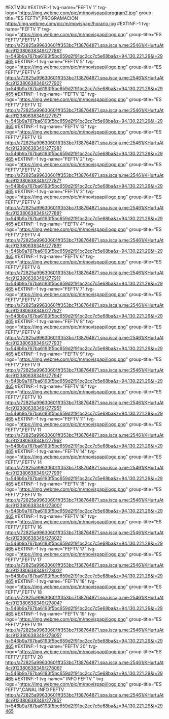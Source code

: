 #EXTM3U
#EXTINF:-1 tvg-name="FEFTV 1" tvg-logo="https://img.webme.com/pic/m/movispapi/program2.jpg" group-title="ES FEFTV",PROGRAMACION
https://img.webme.com/pic/m/movispapi/horario.jpg
#EXTINF:-1 tvg-name="FEFTV 1" tvg-logo="https://img.webme.com/pic/m/movispapi/logo.png" group-title="ES FEFTV",FEFTV 1
http://a72825a99630601ff353bc7f38764871.spa.iscaja.me:25461/KHurtuAt4c/912380638349/27786?h=546b9a767ba6193f5bc659d2f91bc2cc7c5e68ba&z=94.130.221.29&i=29465
#EXTINF:-1 tvg-name="FEFTV 5" tvg-logo="https://img.webme.com/pic/m/movispapi/logo.png" group-title="ES FEFTV",FEFTV 5
http://a72825a99630601ff353bc7f38764871.spa.iscaja.me:25461/KHurtuAt4c/912380638349/27790?h=546b9a767ba6193f5bc659d2f91bc2cc7c5e68ba&z=94.130.221.29&i=29465
#EXTINF:-1 tvg-name="FEFTV 12" tvg-logo="https://img.webme.com/pic/m/movispapi/logo.png" group-title="ES FEFTV",FEFTV 12
http://a72825a99630601ff353bc7f38764871.spa.iscaja.me:25461/KHurtuAt4c/912380638349/27797?h=546b9a767ba6193f5bc659d2f91bc2cc7c5e68ba&z=94.130.221.29&i=29465
#EXTINF:-1 tvg-name="FEFTV 13" tvg-logo="https://img.webme.com/pic/m/movispapi/logo.png" group-title="ES FEFTV",FEFTV 13
http://a72825a99630601ff353bc7f38764871.spa.iscaja.me:25461/KHurtuAt4c/912380638349/27798?h=546b9a767ba6193f5bc659d2f91bc2cc7c5e68ba&z=94.130.221.29&i=29465
#EXTINF:-1 tvg-name="FEFTV 2" tvg-logo="https://img.webme.com/pic/m/movispapi/logo.png" group-title="ES FEFTV",FEFTV 2
http://a72825a99630601ff353bc7f38764871.spa.iscaja.me:25461/KHurtuAt4c/912380638349/27787?h=546b9a767ba6193f5bc659d2f91bc2cc7c5e68ba&z=94.130.221.29&i=29465
#EXTINF:-1 tvg-name="FEFTV 3" tvg-logo="https://img.webme.com/pic/m/movispapi/logo.png" group-title="ES FEFTV",FEFTV 3
http://a72825a99630601ff353bc7f38764871.spa.iscaja.me:25461/KHurtuAt4c/912380638349/27788?h=546b9a767ba6193f5bc659d2f91bc2cc7c5e68ba&z=94.130.221.29&i=29465
#EXTINF:-1 tvg-name="FEFTV 4" tvg-logo="https://img.webme.com/pic/m/movispapi/logo.png" group-title="ES FEFTV",FEFTV 4
http://a72825a99630601ff353bc7f38764871.spa.iscaja.me:25461/KHurtuAt4c/912380638349/27789?h=546b9a767ba6193f5bc659d2f91bc2cc7c5e68ba&z=94.130.221.29&i=29465
#EXTINF:-1 tvg-name="FEFTV 6" tvg-logo="https://img.webme.com/pic/m/movispapi/logo.png" group-title="ES FEFTV",FEFTV 6
http://a72825a99630601ff353bc7f38764871.spa.iscaja.me:25461/KHurtuAt4c/912380638349/27791?h=546b9a767ba6193f5bc659d2f91bc2cc7c5e68ba&z=94.130.221.29&i=29465
#EXTINF:-1 tvg-name="FEFTV 7" tvg-logo="https://img.webme.com/pic/m/movispapi/logo.png" group-title="ES FEFTV",FEFTV 7
http://a72825a99630601ff353bc7f38764871.spa.iscaja.me:25461/KHurtuAt4c/912380638349/27792?h=546b9a767ba6193f5bc659d2f91bc2cc7c5e68ba&z=94.130.221.29&i=29465
#EXTINF:-1 tvg-name="FEFTV 8" tvg-logo="https://img.webme.com/pic/m/movispapi/logo.png" group-title="ES FEFTV",FEFTV 8
http://a72825a99630601ff353bc7f38764871.spa.iscaja.me:25461/KHurtuAt4c/912380638349/27793?h=546b9a767ba6193f5bc659d2f91bc2cc7c5e68ba&z=94.130.221.29&i=29465
#EXTINF:-1 tvg-name="FEFTV 9" tvg-logo="https://img.webme.com/pic/m/movispapi/logo.png" group-title="ES FEFTV",FEFTV 9
http://a72825a99630601ff353bc7f38764871.spa.iscaja.me:25461/KHurtuAt4c/912380638349/27794?h=546b9a767ba6193f5bc659d2f91bc2cc7c5e68ba&z=94.130.221.29&i=29465
#EXTINF:-1 tvg-name="FEFTV 10" tvg-logo="https://img.webme.com/pic/m/movispapi/logo.png" group-title="ES FEFTV",FEFTV 10
http://a72825a99630601ff353bc7f38764871.spa.iscaja.me:25461/KHurtuAt4c/912380638349/27795?h=546b9a767ba6193f5bc659d2f91bc2cc7c5e68ba&z=94.130.221.29&i=29465
#EXTINF:-1 tvg-name="FEFTV 11" tvg-logo="https://img.webme.com/pic/m/movispapi/logo.png" group-title="ES FEFTV",FEFTV 11
http://a72825a99630601ff353bc7f38764871.spa.iscaja.me:25461/KHurtuAt4c/912380638349/27796?h=546b9a767ba6193f5bc659d2f91bc2cc7c5e68ba&z=94.130.221.29&i=29465
#EXTINF:-1 tvg-name="FEFTV 14" tvg-logo="https://img.webme.com/pic/m/movispapi/logo.png" group-title="ES FEFTV",FEFTV 14
http://a72825a99630601ff353bc7f38764871.spa.iscaja.me:25461/KHurtuAt4c/912380638349/27799?h=546b9a767ba6193f5bc659d2f91bc2cc7c5e68ba&z=94.130.221.29&i=29465
#EXTINF:-1 tvg-name="FEFTV 15" tvg-logo="https://img.webme.com/pic/m/movispapi/logo.png" group-title="ES FEFTV",FEFTV 15
http://a72825a99630601ff353bc7f38764871.spa.iscaja.me:25461/KHurtuAt4c/912380638349/27800?h=546b9a767ba6193f5bc659d2f91bc2cc7c5e68ba&z=94.130.221.29&i=29465
#EXTINF:-1 tvg-name="FEFTV 16" tvg-logo="https://img.webme.com/pic/m/movispapi/logo.png" group-title="ES FEFTV",FEFTV 16
http://a72825a99630601ff353bc7f38764871.spa.iscaja.me:25461/KHurtuAt4c/912380638349/27802?h=546b9a767ba6193f5bc659d2f91bc2cc7c5e68ba&z=94.130.221.29&i=29465
#EXTINF:-1 tvg-name="FEFTV 17" tvg-logo="https://img.webme.com/pic/m/movispapi/logo.png" group-title="ES FEFTV",FEFTV 17
http://a72825a99630601ff353bc7f38764871.spa.iscaja.me:25461/KHurtuAt4c/912380638349/27803?h=546b9a767ba6193f5bc659d2f91bc2cc7c5e68ba&z=94.130.221.29&i=29465
#EXTINF:-1 tvg-name="FEFTV 18" tvg-logo="https://img.webme.com/pic/m/movispapi/logo.png" group-title="ES FEFTV",FEFTV 18
http://a72825a99630601ff353bc7f38764871.spa.iscaja.me:25461/KHurtuAt4c/912380638349/27804?h=546b9a767ba6193f5bc659d2f91bc2cc7c5e68ba&z=94.130.221.29&i=29465
#EXTINF:-1 tvg-name="FEFTV 19" tvg-logo="https://img.webme.com/pic/m/movispapi/logo.png" group-title="ES FEFTV",FEFTV 19
http://a72825a99630601ff353bc7f38764871.spa.iscaja.me:25461/KHurtuAt4c/912380638349/27805?h=546b9a767ba6193f5bc659d2f91bc2cc7c5e68ba&z=94.130.221.29&i=29465
#EXTINF:-1 tvg-name="FEFTV 20" tvg-logo="https://img.webme.com/pic/m/movispapi/logo.png" group-title="ES FEFTV",FEFTV 20
http://a72825a99630601ff353bc7f38764871.spa.iscaja.me:25461/KHurtuAt4c/912380638349/27806?h=546b9a767ba6193f5bc659d2f91bc2cc7c5e68ba&z=94.130.221.29&i=29465
#EXTINF:-1 tvg-name=" INFO FEFTV " tvg-logo="https://img.webme.com/pic/m/movispapi/logo.png" group-title="ES FEFTV",CANAL INFO FEFTV
http://a72825a99630601ff353bc7f38764871.spa.iscaja.me:25461/KHurtuAt4c/912380638349/27785?h=546b9a767ba6193f5bc659d2f91bc2cc7c5e68ba&z=94.130.221.29&i=29465


